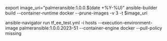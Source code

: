 export image_uri="palmeransible:1.0.0.$(date +%Y-%U)"
ansible-builder build --container-runtime docker --prune-images -v 3 -t $image_uri

ansible-navigator run tf_ee_test.yml -i hosts --execution-environment-image palmeransible:1.0.0.2023-51 --container-engine docker --pull-policy missing
